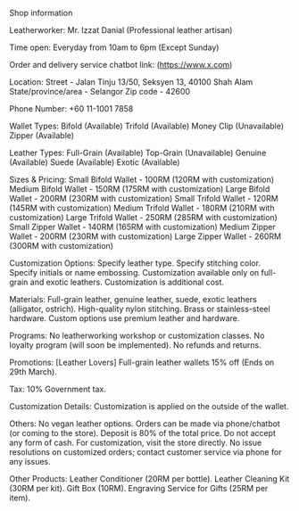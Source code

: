 Shop information

Leatherworker:
Mr. Izzat Danial (Professional leather artisan)

Time open:
Everyday from 10am to 6pm (Except Sunday)

Order and delivery service chatbot link:
(https://www.x.com)

Location:
Street - Jalan Tinju 13/50, Seksyen 13, 40100 Shah Alam
State/province/area - Selangor
Zip code - 42600

Phone Number:
+60 11-1001 7858

Wallet Types:
Bifold (Available)
Trifold (Available)
Money Clip (Unavailable)
Zipper (Available)

Leather Types:
Full-Grain (Available)
Top-Grain (Unavailable)
Genuine (Available)
Suede (Available)
Exotic (Available)

Sizes & Pricing:
Small Bifold Wallet - 100RM (120RM with customization)
Medium Bifold Wallet - 150RM (175RM with customization)
Large Bifold Wallet - 200RM (230RM with customization)
Small Trifold Wallet - 120RM (145RM with customization)
Medium Trifold Wallet - 180RM (210RM with customization)
Large Trifold Wallet - 250RM (285RM with customization)
Small Zipper Wallet - 140RM (165RM with customization)
Medium Zipper Wallet - 200RM (230RM with customization)
Large Zipper Wallet - 260RM (300RM with customization)

Customization Options:
Specify leather type.
Specify stitching color.
Specify initials or name embossing.
Customization available only on full-grain and exotic leathers.
Customization is additional cost.

Materials:
Full-grain leather, genuine leather, suede, exotic leathers (alligator, ostrich).
High-quality nylon stitching.
Brass or stainless-steel hardware.
Custom options use premium leather and hardware.

Programs:
No leatherworking workshop or customization classes.
No loyalty program (will soon be implemented).
No refunds and returns.

Promotions:
[Leather Lovers] Full-grain leather wallets 15% off (Ends on 29th March).

Tax:
10% Government tax.

Customization Details:
Customization is applied on the outside of the wallet.

Others:
No vegan leather options.
Orders can be made via phone/chatbot (or coming to the store).
Deposit is 80% of the total price.
Do not accept any form of cash.
For customization, visit the store directly.
No issue resolutions on customized orders; contact customer service via phone for any issues.

Other Products:
Leather Conditioner (20RM per bottle).
Leather Cleaning Kit (30RM per kit).
Gift Box (10RM).
Engraving Service for Gifts (25RM per item).
